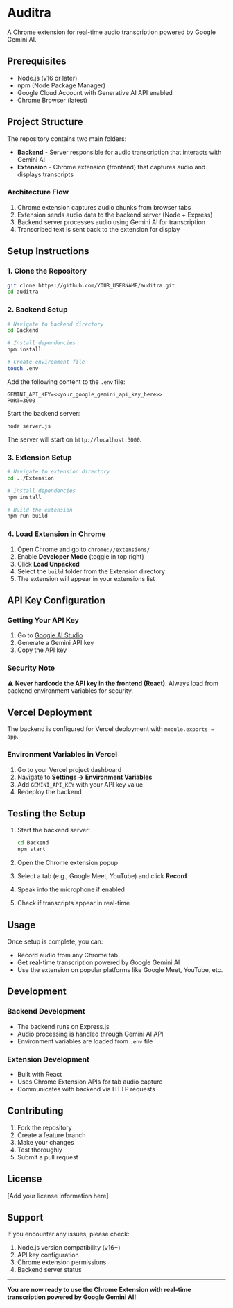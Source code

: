 # Auditra

A Chrome extension for real-time audio transcription powered by Google Gemini AI.

## Prerequisites

- Node.js (v16 or later)
- npm (Node Package Manager)
- Google Cloud Account with Generative AI API enabled
- Chrome Browser (latest)

## Project Structure

The repository contains two main folders:

- **Backend** - Server responsible for audio transcription that interacts with Gemini AI
- **Extension** - Chrome extension (frontend) that captures audio and displays transcripts

### Architecture Flow
1. Chrome extension captures audio chunks from browser tabs
2. Extension sends audio data to the backend server (Node + Express)
3. Backend server processes audio using Gemini AI for transcription
4. Transcribed text is sent back to the extension for display

## Setup Instructions

### 1. Clone the Repository

```bash
git clone https://github.com/YOUR_USERNAME/auditra.git
cd auditra
```

### 2. Backend Setup

```bash
# Navigate to backend directory
cd Backend

# Install dependencies
npm install

# Create environment file
touch .env
```

Add the following content to the `.env` file:

```env
GEMINI_API_KEY=<<your_google_gemini_api_key_here>>
PORT=3000
```

Start the backend server:

```bash
node server.js
```

The server will start on `http://localhost:3000`.

### 3. Extension Setup

```bash
# Navigate to extension directory
cd ../Extension

# Install dependencies
npm install

# Build the extension
npm run build
```

### 4. Load Extension in Chrome

1. Open Chrome and go to `chrome://extensions/`
2. Enable **Developer Mode** (toggle in top right)
3. Click **Load Unpacked**
4. Select the `build` folder from the Extension directory
5. The extension will appear in your extensions list

## API Key Configuration

### Getting Your API Key

1. Go to [Google AI Studio](https://aistudio.google.com/)
2. Generate a Gemini API key
3. Copy the API key

### Security Note

⚠️ **Never hardcode the API key in the frontend (React)**. Always load from backend environment variables for security.

## Vercel Deployment

The backend is configured for Vercel deployment with `module.exports = app`.

### Environment Variables in Vercel

1. Go to your Vercel project dashboard
2. Navigate to **Settings → Environment Variables**
3. Add `GEMINI_API_KEY` with your API key value
4. Redeploy the backend

## Testing the Setup

1. Start the backend server:
   ```bash
   cd Backend
   npm start
   ```

2. Open the Chrome extension popup

3. Select a tab (e.g., Google Meet, YouTube) and click **Record**

4. Speak into the microphone if enabled

5. Check if transcripts appear in real-time

## Usage

Once setup is complete, you can:

- Record audio from any Chrome tab
- Get real-time transcription powered by Google Gemini AI
- Use the extension on popular platforms like Google Meet, YouTube, etc.

## Development

### Backend Development
- The backend runs on Express.js
- Audio processing is handled through Gemini AI API
- Environment variables are loaded from `.env` file

### Extension Development
- Built with React
- Uses Chrome Extension APIs for tab audio capture
- Communicates with backend via HTTP requests

## Contributing

1. Fork the repository
2. Create a feature branch
3. Make your changes
4. Test thoroughly
5. Submit a pull request

## License

[Add your license information here]

## Support

If you encounter any issues, please check:
1. Node.js version compatibility (v16+)
2. API key configuration
3. Chrome extension permissions
4. Backend server status

---

**You are now ready to use the Chrome Extension with real-time transcription powered by Google Gemini AI!**